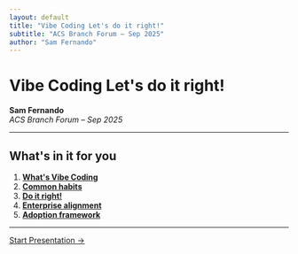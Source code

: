 ```yaml
---
layout: default
title: "Vibe Coding Let's do it right!"
subtitle: "ACS Branch Forum – Sep 2025"
author: "Sam Fernando"
---
```


# Vibe Coding Let's do it right!

**Sam Fernando**  
*ACS Branch Forum – Sep 2025*

---

## What's in it for you

1. **[What's Vibe Coding](/slides/01-whats-vibe-coding.html)**
2. **[Common habits](/slides/02-common-habits.html)**
3. **[Do it right!](/slides/03-do-it-right.html)**
4. **[Enterprise alignment](/slides/04-enterprise-alignment.html)**
5. **[Adoption framework](/slides/05-adoption-framework.html)**

---

[Start Presentation →](/slides/01-whats-vibe-coding.html)
